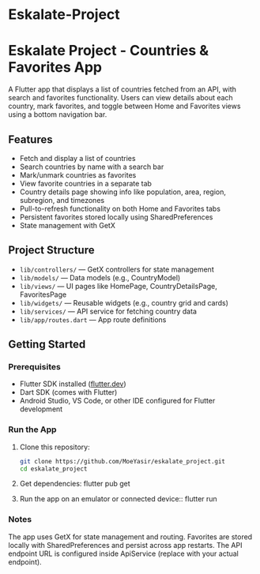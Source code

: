 # Eskalate-Project

# Eskalate Project - Countries & Favorites App

A Flutter app that displays a list of countries fetched from an API, with search and favorites functionality. Users can view details about each country, mark favorites, and toggle between Home and Favorites views using a bottom navigation bar.

## Features

- Fetch and display a list of countries
- Search countries by name with a search bar
- Mark/unmark countries as favorites
- View favorite countries in a separate tab
- Country details page showing info like population, area, region, subregion, and timezones
- Pull-to-refresh functionality on both Home and Favorites tabs
- Persistent favorites stored locally using SharedPreferences
- State management with GetX

## Project Structure

- `lib/controllers/` — GetX controllers for state management
- `lib/models/` — Data models (e.g., CountryModel)
- `lib/views/` — UI pages like HomePage, CountryDetailsPage, FavoritesPage
- `lib/widgets/` — Reusable widgets (e.g., country grid and cards)
- `lib/services/` — API service for fetching country data
- `lib/app/routes.dart` — App route definitions

## Getting Started

### Prerequisites

- Flutter SDK installed ([flutter.dev](https://flutter.dev/docs/get-started/install))
- Dart SDK (comes with Flutter)
- Android Studio, VS Code, or other IDE configured for Flutter development

### Run the App

1. Clone this repository:
   ```bash
   git clone https://github.com/MoeYasir/eskalate_project.git
   cd eskalate_project
   ```
2. Get dependencies:
   flutter pub get

3. Run the app on an emulator or connected device::
   flutter run

### Notes

The app uses GetX for state management and routing.
Favorites are stored locally with SharedPreferences and persist across app restarts.
The API endpoint URL is configured inside ApiService (replace with your actual endpoint).
